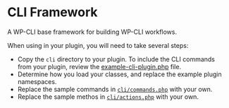 # CLI Framework

A WP-CLI base framework for building WP-CLI workflows.

When using in your plugin, you will need to take several steps:

* Copy the `cli` directory to your plugin. To include the CLI commands from your plugin, review the [example-cli-plugin.php](https://github.com/zao-web/cli-framework/blob/master/example-cli-plugin.php#L147-L164) file.
* Determine how you load your classes, and replace the example plugin namespaces.
* Replace the sample commands in [`cli/commands.php`](https://github.com/zao-web/cli-framework/blob/master/cli/commands.php) with your own.
* Replace the sample methos in [`cli/actions.php`](https://github.com/zao-web/cli-framework/blob/master/cli/actions.php) with your own.

